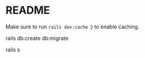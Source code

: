 # README

Make sure to run ```rails dev:cache``` :) to enable caching.

rails db:create db:migrate

rails s
